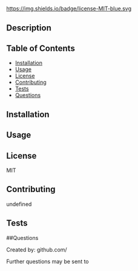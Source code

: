 
    
#   

https://img.shields.io/badge/license-MIT-blue.svg


## Description



## Table of Contents

- [Installation](#installation)
- [Usage](#usage)
- [License](#license)
- [Contributing](#contributing)
- [Tests](#tests)
- [Questions](#questions)


## Installation



## Usage



## License

MIT

## Contributing

undefined

## Tests


##Questions

Created by: github.com/

Further questions may be sent to 
